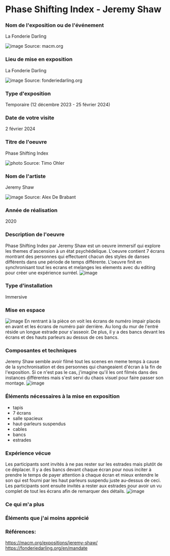 # Phase Shifting Index - Jeremy Shaw

### Nom de l'exposition ou de l'événement
La Fonderie Darling

![image](media/affiche_phase_shifting_index.jpeg)
Source: macm.org
 

### Lieu de mise en exposition
La Fonderie Darling

![image](media/fonderie_darling.jpg)
Source: fonderiedarling.org
 

### Type d'exposition
Temporaire (12 décembre 2023 - 25 février 2024)
 

### Date de votre visite
2 février 2024
 

### Titre de l'oeuvre
Phase Shifting Index

![photo](media/exposition_phase_shifting_index.jpg)
Source: Timo Ohler
 

### Nom de l'artiste
Jeremy Shaw

![image](media/jeremy_shaw.jpg)
Source: Alex De Brabant
 

### Année de réalisation	
2020


### Description de l'oeuvre	
Phase Shifting Index par Jeremy Shaw est un oeuvre immersif qui explore les themes d'ascension à un état psychédelique. 
L'oeuvre contient 7 écrans montrant des personnes qui effectuent chacun des styles de danses différents dans une période de temps différente.
L'oeuvre finit en synchronisant tout les ecrans et melanges les elements avec du editing pour créer une expérience surréel.
![image](media/ecrans_02.png)


### Type d'installation
Immersive


### Mise en espace	
![image](media/plan_de_la_piece.png)
En rentrant à la pièce on voit les écrans de numéro impair placés en avant et les écrans de numéro pair derrière. Au long du mur de l'entré réside un longue estrade pour s'asseoir. De plus, il y a des bancs devant les écrans et des hauts parleurs au dessus de ces bancs.


### Composantes et techniques	
Jeremy Shaw semble avoir filmé tout les scenes en meme temps à cause de la synchronisation et des personnes qui changeaient d'écran à la fin de l'exposition.
Si ce n'est pas le cas, j'imagine qu'il les ont filmés dans des instances différentes mais s'est servi du chaos visuel pour faire passer son montage.
![image](media/ecrans_03.png)

### Éléments nécessaires à la mise en exposition	
- tapis
- 7 écrans
- salle spacieux
- haut-parleurs suspendus
- cables
- bancs
- estrades

### Expérience vécue	
Les participants sont invités à ne pas rester sur les estrades mais plutôt de ce déplacer. Il y a des bancs devant chaque écran pour nous inciter à prendre le temps de payer attention à chaque écran et mieux entendre le son qui est fourni par les haut parleurs suspendu juste au-dessus de ceci.
Les participants sont ensuite invités a rester aux estrades pour avoir un vu complet de tout les écrans afin de remarquer des détails. 
![image](media/ecrans.png)

### Ce qui m'a plus


### Éléments que j'ai moins apprécié


### Références:
<https://macm.org/expositions/jeremy-shaw/>
<https://fonderiedarling.org/en/mandate>

